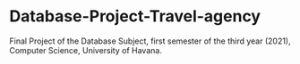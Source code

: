# Database-Project-Travel-agency
Final Project of the Database Subject, first semester of the third year (2021), Computer Science, University of Havana.
